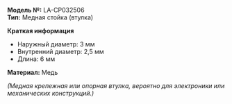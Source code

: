 **Модель №:** LA-CP032506  
**Тип:** Медная стойка (втулка)  

**Краткая информация**  
- Наружный диаметр: 3 мм  
- Внутренний диаметр: 2,5 мм  
- Длина: 6 мм  

**Материал:** Медь  

*(Медная крепежная или опорная втулка, вероятно для электроники или механических конструкций.)*